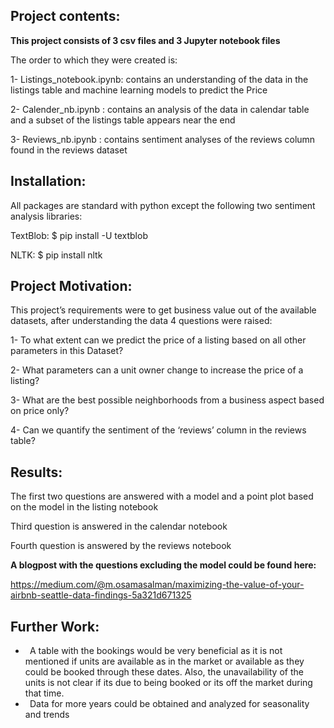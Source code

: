 ﻿

## Project contents:


**This project consists of 3 csv files and 3 Jupyter notebook files**

The order to which they were created is:

1-	Listings\_notebook.ipynb: contains an understanding of the data in the listings table and machine learning models to predict the Price

2-	Calender\_nb.ipynb : contains an analysis of the data in calendar table and a subset of the listings table appears near the end

3-	Reviews\_nb.ipynb : contains sentiment analyses of the reviews column found in the reviews dataset


## Installation:

All packages are standard with python except the following two sentiment analysis libraries:

TextBlob:  $ pip install -U textblob

NLTK:  $ pip install nltk

## Project Motivation:

This project’s requirements were to get business value out of the available datasets, after understanding the data 4 questions were raised:

1-	To what extent can we predict the price of a listing based on all other parameters in this Dataset?

2-	What parameters can a unit owner change to increase the price of a listing?

3-	What are the best possible neighborhoods from a business aspect based on price only?

4-	Can we quantify the sentiment of the ‘reviews’ column in the reviews table?


## Results:

The first two questions are answered with a model and a point plot based on the model in the listing notebook

Third question is answered in the calendar notebook

Fourth question is answered by the reviews notebook

**A blogpost with the questions excluding the model could be found here:**

https://medium.com/@m.osamasalman/maximizing-the-value-of-your-airbnb-seattle-data-findings-5a321d671325


## Further Work:


- `	`A table with the bookings would be very beneficial as it is not mentioned if units are available as in the market or available as they could be booked through these dates. Also, the unavailability of the units is not clear if its due to being booked or its off the market during that time.
- `	`Data for more years could be obtained and analyzed for seasonality and trends
